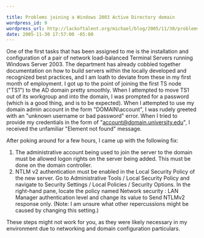 ```yaml
--- 

title: Problems joining a Windows 2003 Active Directory domain
wordpress_id: 9
wordpress_url: http://lackoftalent.org/michael/blog/2005/11/30/problems-joining-a-windows-2003-active-directory-domain/
date: 2005-11-30 17:57:00 -05:00
---
```

One of the first tasks that has been assigned to me is the installation and configuration of a pair of network load-balanced Terminal Servers running Windows Server 2003. The department has already cobbled together documentation on how to build servers within the locally developed and recognized best practices, and I am loath to deviate from these in my first month of employment. I got up to the point of joining the first TS node ("TS1") to the AD domain pretty smoothly. When I attempted to move TS1 out of its workgroup and into the domain, I was prompted for a password (which is a good thing, and is to be expected).  When I attempted to use my domain admin account in the form "DOMAIN\account", I was rudely greeted with an "unknown username or bad password" error.  When I tried to provide my credentials in the form of "account@domain.university.edu", I received the unfamiliar "Element not found" message.

After poking around for a few hours, I came up with the following fix:
<ol>
	<li>The administrative account being used to join the server to the domain must be allowed logon rights on the server being added. This must be done on the domain controller.</li>
	<li>NTLM v2 authentication must be enabled in the Local Security Policy of the new server. Go to Administrative Tools / Local Security Policy and navigate to Security Settings / Local Policies / Security Options. In the right-hand pane, locate the policy named Network security : LAN Manager authentication level and change its value to Send NTLMv2 response only. (Note: I am unsure what other repercussions might be caused by changing this setting.)</li>
</ol>
These steps might not work for you, as they were likely necessary in my environment due to networking and domain configuration particulars.
